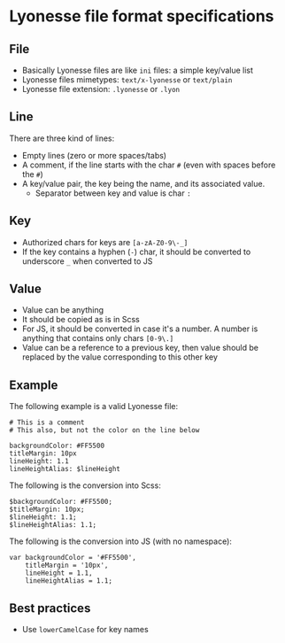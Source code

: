 Lyonesse file format specifications
================================

## File

* Basically Lyonesse files are like `ini` files: a simple key/value list
* Lyonesse files mimetypes: `text/x-lyonesse` or `text/plain`
* Lyonesse file extension: `.lyonesse` or `.lyon`


## Line

There are three kind of lines:

- Empty lines (zero or more spaces/tabs)
- A comment, if the line starts with the char `#` (even with spaces before the `#`)
- A key/value pair, the key being the name, and its associated value. 
    - Separator between key and value is char `:`

## Key

- Authorized chars for keys are `[a-zA-Z0-9\-_]`
- If the key contains a hyphen (`-`) char, it should be converted to underscore `_` when converted to JS

## Value

- Value can be anything
- It should be copied as is in Scss
- For JS, it should be converted in case it's a number. A number is anything that contains only chars `[0-9\.]`
- Value can be a reference to a previous key, then value should be replaced by the value corresponding to this other key


## Example

The following example is a valid Lyonesse file:

```
# This is a comment
# This also, but not the color on the line below

backgroundColor: #FF5500
titleMargin: 10px
lineHeight: 1.1
lineHeightAlias: $lineHeight
```

The following is the conversion into Scss:

```
$backgroundColor: #FF5500;
$titleMargin: 10px;
$lineHeight: 1.1;
$lineHeightAlias: 1.1;
```

The following is the conversion into JS (with no namespace):

```
var backgroundColor = '#FF5500',
    titleMargin = '10px',
    lineHeight = 1.1,
    lineHeightAlias = 1.1;
```

## Best practices

- Use `lowerCamelCase` for key names

